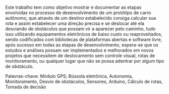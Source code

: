 Este trabalho tem como objetivo mostrar e documentar as etapas envolvidas no processo de desenvolvimento de um protótipo de carro autônomo, que através de um destino estabelecido consiga calcular sua rota e assim estabelecer uma direção precisa e se deslocar até ela desviando de obstáculos que possam vir a aparecer pelo caminho, tudo isso utilizando equipamentos eletrônicos de baixo custo ou reaproveitados, sendo codificados com bibliotecas de plataformas abertas e software livre, após sucesso em todas as etapas de desenvolvimento, espera-se que os estudos e análises possam ser implementados e melhorados em novos projetos que necessitem de deslocamento sem controle visual, rotas de monitoramento, ou qualquer lugar que não se possa adentrar por algum tipo de obstáculo.

Palavras-chave: Módulo GPS; Bússola eletrônica, Autonomia, Monitoramento, Desvio de obstáculos, Sensores, Arduino, Cálculo de rotas, Tomada de decisão
